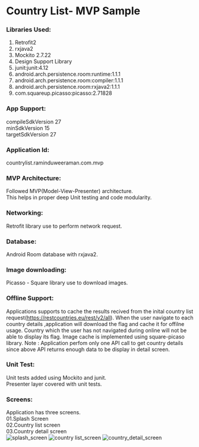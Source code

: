 # Country List- MVP Sample


### Libraries Used:<br/>
1) Retrofit2<br/>
2) rxjava2 <br/>
3) Mockito 2.7.22<br/>
4) Design Support Library<br/>
5) junit:junit:4.12<br/>
6) android.arch.persistence.room:runtime:1.1.1
7) android.arch.persistence.room:compiler:1.1.1
8) android.arch.persistence.room:rxjava2:1.1.1
9) com.squareup.picasso:picasso:2.71828

### App Support:
 compileSdkVersion 27<br/>
 minSdkVersion 15<br/>
 targetSdkVersion 27<br/>
 
### Application Id:
countrylist.raminduweeraman.com.mvp

### MVP Architecture:
Followed MVP(Model-View-Presenter) architecture.<br/>This helps in proper deep Unit testing and code modularity.

### Networking:
Retrofit library use to perform network request.

### Database:
Android Room database with rxjava2.

### Image downloading:
Picasso - Square library use to download images.


### Offline Support:
Applications supports to cache the results recived from the inital country list request(https://restcountries.eu/rest/v2/all). 
When the user navigate to each country details ,application will download the flag and cache it for offilne usage.
Country which the user has not navigated during online will not be able to display its flag.
Image cache is implemented using square-picaso library.
Note : Application perfom only one API call to get country details since above API returns enough data to be display in detail screen.

### Unit Test:
Unit tests added using Mockito and junit.<br/>
Presenter layer covered with unit tests.<br/>

### Screens:
Application has three screens.</br>
 01.Splash Screen<br/>
 02.Country list screen<br/>
 03.Country detail screen<br/>
![splash_screen](https://user-images.githubusercontent.com/5441853/50518637-a8fc1680-0af1-11e9-8e27-fb324363c655.png)
![country list_screen](https://user-images.githubusercontent.com/5441853/54861055-07860900-4d5e-11e9-92b2-f4803e3747bc.png)
![country_detail_screen](https://user-images.githubusercontent.com/5441853/50518648-b74a3280-0af1-11e9-805b-f4694ce5d3f0.png)
